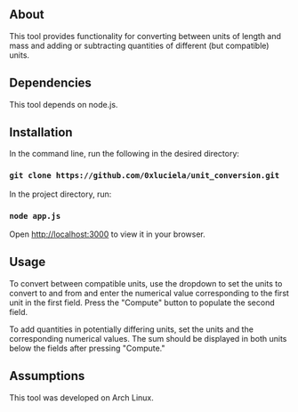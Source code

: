 ## About

This tool provides functionality for converting between units of length and mass and adding or subtracting quantities
of different (but compatible) units.

## Dependencies

This tool depends on node.js.

## Installation

In the command line, run the following in the desired directory:

### `git clone https://github.com/0xluciela/unit_conversion.git`

In the project directory, run:

### `node app.js`

Open [http://localhost:3000](http://localhost:3000) to view it in your browser.

## Usage

To convert between compatible units, use the dropdown to set the units to convert to and from and enter the numerical value
corresponding to the first unit in the first field. Press the "Compute" button to populate the second field.

To add quantities in potentially differing units, set the units and the corresponding numerical values. The sum should
be displayed in both units below the fields after pressing "Compute."

## Assumptions

This tool was developed on Arch Linux.


